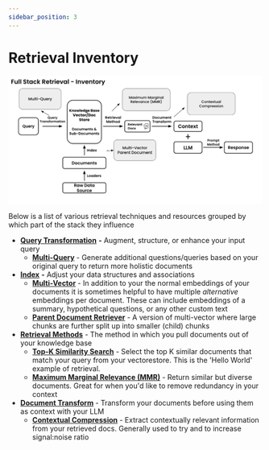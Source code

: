 ```yaml
---
sidebar_position: 3
---
```


# Retrieval Inventory

![FSR Inventory](img/fsrinventory_filledout.png)

Below is a list of various retrieval techniques and resources grouped by which part of the stack they influence

* [**Query Transformation**](../category/query-transformation) **-** Augment, structure, or enhance your input query
  * [**Multi-Query**](/query-transformation/multi-query) - Generate additional questions/queries based on your original query to return more holistic documents
* [**Index**](../category/indexing/) **-** Adjust your data structures and associations
  * [**Multi-Vector**](/indexing/multi-vector.md) - In addition to your the normal embeddings of your documents it is sometimes helpful to have multiple _alternative_ embeddings per document. These can include embeddings of a summary, hypothetical questions, or any other custom text
  * [**Parent Document Retriever**](/indexing/parent-document-retriever.md) - A version of multi-vector where large chunks are further split up into smaller (child) chunks
* [**Retrieval Methods**](../category/retrieval-methods/) - The method in which you pull documents out of your knowledge base
  * [**Top-K Similarity Search**](/retrieval-methods/top-k-search.md) - Select the top K similar documents that match your query from your vectorestore. This is the 'Hello World' example of retrieval.
  * [**Maximum Marginal Relevance (MMR)**](/retrieval-methods/maximum-marginal-relevance.md) - Return similar but diverse documents. Great for when you'd like to remove redundancy in your context
* [**Document Transform**](../category/document-transform/) - Transform your documents before using them as context with your LLM
  * [**Contextual Compression**](/document-transform/contextual-compression.md) - Extract contextually relevant information from your retrieved docs. Generally used to try and to increase signal:noise ratio